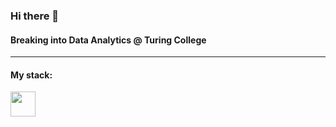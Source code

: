 ### Hi there 👋

#### Breaking into Data Analytics @ Turing College

____________________________________________________________
#### My stack:

<img src = ![114240226-2f506580-9955-11eb-849b-e2a25117d681](https://github.com/SamodAas/SamodAas/assets/55328989/ca414aed-5bda-411b-9d69-84cb0af615a1) height = '40' />
